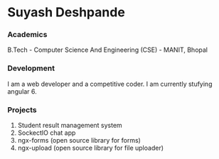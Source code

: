 # Suyash Deshpande

### Academics

B.Tech - Computer Science And Engineering (CSE) - MANIT, Bhopal

### Development

I am a web developer and a competitive coder. I am currently stufying angular 6.


### Projects

1. Student result management system
2. SockectIO chat app
3. ngx-forms (open source library for forms)
4. ngx-upload (open source library for file uploader)

